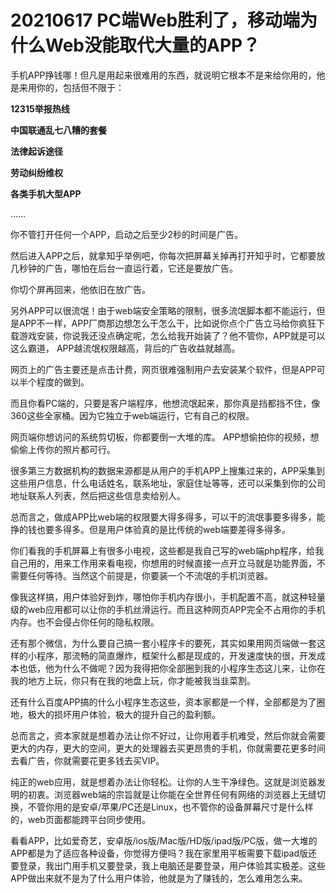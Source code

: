 # 20210617 PC端Web胜利了，移动端为什么Web没能取代大量的APP？




手机APP挣钱哪！但凡是用起来很难用的东西，就说明它根本不是来给你用的，他是来用你的，包括但不限于：

**12315举报热线**

**中国联通乱七八糟的套餐**

**法律起诉途径**

**劳动纠纷维权**

**各类手机大型APP**

……

你不管打开任何一个APP，启动之后至少2秒的时间是广告。

然后进入APP之后，就拿知乎举例吧，你每次把屏幕关掉再打开知乎时，它都要放几秒钟的广告，哪怕在后台一直运行着，它还是要放广告。

你切个屏再回来，他依旧在放广告。

另外APP可以很流氓！由于web端安全策略的限制，很多流氓脚本都不能运行，但是APP不一样，APP厂商那边想怎么干怎么干，比如说你点个广告立马给你疯狂下载游戏安装，你说我还没点确定呢，怎么给我开始装了？他不管你，APP就是可以这么霸道， APP越流氓权限越高，背后的广告收益就越高。

网页上的广告主要还是点击计费，网页很难强制用户去安装某个软件，但是APP可以半个程度的做到。

而且你看PC端的，只要是客户端程序，他想流氓起来，那你真是挡都挡不住，像360这些全家桶。因为它独立于web端运行，它有自己的权限。

网页端你想访问的系统剪切板，你都要倒一大堆的库。 APP想偷拍你的视频，想偷偷上传你的照片都可行。

很多第三方数据机构的数据来源都是从用户的手机APP上搜集过来的，APP采集到这些用户信息，什么电话姓名，联系地址，家庭住址等等，还可以采集到你的公司地址联系人列表，然后把这些信息卖给别人。

总而言之，做成APP比web端的权限要大得多得多，可以干的流氓事要多得多，能挣的钱也要多得多。但是用户体验真的是比传统的web端要差得多得多。

你们看我的手机屏幕上有很多小电视，这些都是我自己写的web端php程序，给我自己用的，用来工作用来看电视，你想用的时候直接一点开立马就是功能界面，不需要任何等待。当然这个前提是，你要装一个不流氓的手机浏览器。

像我这样搞，用户体验好到炸，哪怕你手机内存很小，手机配置不高，就这种轻量级的web应用都可以让你的手机丝滑运行。而且这种网页APP完全不占用你的手机内存。也不会侵占你任何的隐私权限。

还有那个微信，为什么要自己搞一套小程序卡的要死，其实如果用网页端做一套这样的小程序，那流畅的简直爆炸，框架什么都是现成的，开发速度快的很，开发成本也低，他为什么不做呢？因为我得把你全部圈到我的小程序生态这儿来，让你在我的地方上玩，你只有在我的地盘上玩，你才能被我当韭菜割。

还有什么百度APP搞的什么小程序生态这些，资本家都是一个样，全部都是为了圈地，极大的损坏用户体验，极大的提升自己的盈利额。

总而言之，资本家就是想着办法让你不好过，让你用着手机难受，然后你就会需要更大的内存，更大的空间，更大的处理器去买更昂贵的手机，你就需要花更多时间去看广告，你就需要花更多钱去买VIP。

纯正的web应用，就是想着办法让你轻松。让你的人生干净绿色。这就是浏览器发明的初衷。浏览器web端的宗旨就是让你能在全世界任何有网络的浏览器上无缝切换，不管你用的是安卓/苹果/PC还是Linux，也不管你的设备屏幕尺寸是什么样的，web页面都能跨平台同步使用。

看看APP，比如爱奇艺，安卓版/ios版/Mac版/HD版/ipad版/PC版，做一大堆的APP都是为了适应各种设备，你觉得方便吗？我在家里用平板需要下载ipad版还要登录，我出门用手机又要登录，我上电脑还是要登录，用户体验其实极差。这些APP做出来就不是为了什么用户体验，他就是为了赚钱的，怎么难用怎么来。

